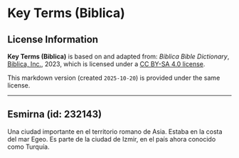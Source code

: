 # Key Terms (Biblica)

## License Information

**Key Terms (Biblica)** is based on and adapted from: _Biblica Bible Dictionary_, [Biblica, Inc.](https://www.biblica.com/), 2023, which is licensed under a [CC BY-SA 4.0 license](https://creativecommons.org/licenses/by-sa/4.0/legalcode.en).

This markdown version (created `2025-10-20`) is provided under the same license.



--------------------------------

## Esmirna (id: 232143)

Una ciudad importante en el territorio romano de Asia. Estaba en la costa del mar Egeo. Es parte de la ciudad de Izmir, en el país ahora conocido como Turquía.


